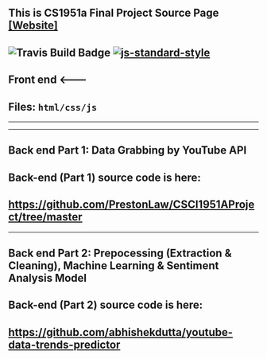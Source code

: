 ## This is CS1951a Final Project Source Page [[Website]](https://pengyangwu.github.io/CS1951a/)
![Travis Build Badge](https://img.shields.io/travis/joyent/node/v0.6.svg)
[![js-standard-style](https://img.shields.io/badge/code%20style-standard-brightgreen.svg?style=flat)](https://pengyangwu.github.io/CS1951a/)
---------------------------------------------------------
##        Front end  <---
##    Files:  <code>html/css/js </code>
---------------------------------------------------------

---------------------------------------------------------
##        Back end Part 1: Data Grabbing by YouTube API

## Back-end (Part 1) source code is here:

## https://github.com/PrestonLaw/CSCI1951AProject/tree/master

---------------------------------------------------------
##        Back end Part 2: Prepocessing (Extraction & Cleaning), Machine Learning & Sentiment Analysis Model

## Back-end (Part 2) source code is here:

## https://github.com/abhishekdutta/youtube-data-trends-predictor

<br>
<br>
<br>
<br>
<br>
<br>
<br>
<br>
<br>
<br>


